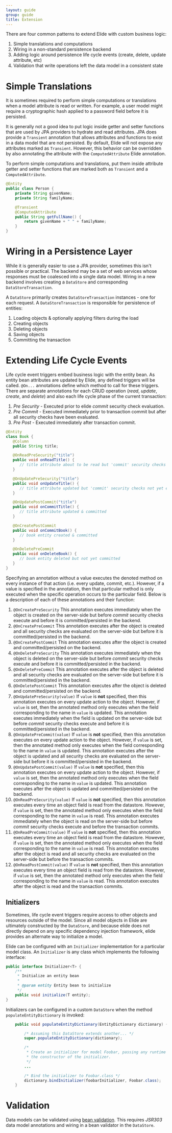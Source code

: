 ```yaml
---
layout: guide
group: guide
title: Extension
---
```

There are four common patterns to extend Elide with custom business logic:

1. Simple translations and computations
1. Wiring in a non-standard persistence backend
1. Adding logic around persistence life cycle events (create, delete, update attribute, etc)
1. Validation that write operations left the data model in a consistent state

# Simple Translations
It is sometimes required to perform simple computations or translations when a model attribute is read or written.
For example, a user model might require a cryptographic hash applied to a password field before it is persisted.

It is generally not a good idea to put logic inside getter and setter functions that are used by JPA providers to
hydrate and read attributes.  JPA does provide a `Transient` annotation that allows attributes and functions to exist
in a data model that are not persisted.  By default, Elide will not expose any attributes marked as `Transient`.
However, this behavior can be overridden by also annotating the attribute with the `ComputedAttribute` Elide annotation.

To perform simple computations and translations, put them inside attribute getter and setter functions that are marked
both as `Transient` and a `ComputedAttribute`.

```java
@Entity
public class Person {
    private String givenName;
    private String familyName;

    @Transient
    @ComputedAttribute
    public String getFullName() {
        return givenName + " " + familyName;
    }
}
```

# Wiring in a Persistence Layer

While it is generally easier to use a JPA provider, sometimes this isn't possible or practical.  The backend may be a set
of web services whose responses must be coalesced into a single data model.  Wiring in a new backend involves creating a `DataStore`
and corresponding `DataStoreTransaction`.

A `DataStore` primarily creates `DataStoreTransaction` instances - one for each request.
A `DataStoreTransaction` is responsible for persistence of entities:

1. Loading objects & optionally applying filters during the load
1. Creating objects
1. Deleting objects
1. Saving objects
1. Committing the transaction

# Extending Life Cycle Events

Life cycle event triggers embed business logic with the entity bean. As entity bean attributes are updated by Elide, any defined triggers will be called.  `@On...` annotations define which method to call for these triggers.
There are separate annotations for each CRUD operation (_read_, _update_, _create_, and _delete_) and also each life cycle phase of the current transaction:

1. *Pre Security* - Executed prior to elide _commit_ security check evaluation.
1. *Pre Commit* - Executed immediately prior to transaction commit but after all security checks have been evaluated.
1. *Pre Post* - Executed immediately after transaction commit.

```java
@Entity
class Book {
   @Column
   public String title;

   @OnReadPreSecurity("title")
   public void onReadTitle() {
      // title attribute about to be read but 'commit' security checks not yet executed.
   }

   @OnUpdatePreSecurity("title")
   public void onUpdateTitle() {
      // title attribute updated but 'commit' security checks not yet executed.
   }

   @OnUpdatePostCommit("title")
   public void onCommitTitle() {
      // title attribute updated & committed
   }

   @OnCreatePostCommit
   public void onCommitBook() {
      // book entity created & committed
   }

   @OnDeletePreCommit
   public void onDeleteBook() {
      // book entity deleted but not yet committed
   }
}
```

Specifying an annotation without a value executes the denoted method on every instance of that action (i.e. every update, commit, etc.). However, if a value is specified in the annotation, then that particular method is only executed when the specific operation occurs to the particular field. Below is a description of each of these annotations and their function:

1. `@OnCreatePreSecurity` This annotation executes immediately when the object is created on the server-side but before _commit_ security checks execute and before it is committed/persisted in the backend.
1. `@OnCreatePreCommit` This annotation executes after the object is created and all security checks are evaluated on the server-side but before it is committed/persisted in the backend.
1. `@OnCreatePostCommit` This annotation executes after the object is created and committed/persisted on the backend.
1. `@OnDeletePreSecurity` This annotation executes immediately when the object is deleted on the server-side but before _commit_ security checks execute and before it is committed/persisted in the backend.
1. `@OnDeletePreCommit` This annotation executes after the object is deleted and all security checks are evaluated on the server-side but before it is committed/persisted in the backend.
1. `@OnDeletePostCommit` This annotation executes after the object is deleted and committed/persisted on the backend.
1. `@OnUpdatePreSecurity(value)` If `value` is **not** specified, then this annotation executes on every update action to the object. However, if `value` is set, then the annotated method only executes when the field corresponding to the name in `value` is updated.  This annotation executes immediately when the field is updated on the server-side but before _commit_ security checks execute and before it is committed/persisted in the backend.
1. `@OnUpdatePreCommit(value)` If `value` is **not** specified, then this annotation executes on every update action to the object. However, if `value` is set, then the annotated method only executes when the field corresponding to the name in `value` is updated. This annotation executes after the object is updated and all security checks are evaluated on the server-side but before it is committed/persisted in the backend.
1. `@OnUpdatePostCommit(value)` If `value` is **not** specified, then this annotation executes on every update action to the object. However, if `value` is set, then the annotated method only executes when the field corresponding to the name in `value` is updated.  This annotation executes after the object is updated and committed/persisted on the backend.
1. `@OnReadPreSecurity(value)` If `value` is **not** specified, then this annotation executes every time an object field is read from the datastore. However, if `value` is set, then the annotated method only executes when the field corresponding to the name in `value` is read.  This annotation executes immediately when the object is read on the server-side but before _commit_ security checks execute and before the transaction commits.
1. `@OnReadPreCommit(value)` If `value` is **not** specified, then this annotation executes every time an object field is read from the datastore. However, if `value` is set, then the annotated method only executes when the field corresponding to the name in `value` is read.  This annotation executes after the object is read and all security checks are evaluated on the server-side but before the transaction commits.
1. `@OnReadPostCommit(value)` If `value` is **not** specified, then this annotation executes every time an object field is read from the datastore. However, if `value` is set, then the annotated method only executes when the field corresponding to the name in `value` is read.  This annotation executes after the object is read and the transaction commits.

## Initializers

Sometimes, life cycle event triggers require access to other objects and resources outside of the model.  Since all model objects in Elide are ultimately constructed by the `DataStore`, and because elide does not directly depend on any specific dependency injection framework, elide provides an alternate way to initialize a model.

Elide can be configured with an `Initializer` implementation for a particular model class.  An `Initializer` is any class which implements the following interface:

```java
public interface Initializer<T> {
    /**
     * Initialize an entity bean
     *
     * @param entity Entity bean to initialize
     */
    public void initialize(T entity);
}
```

Initializers can be configured in a custom `DataStore` when the method `populateEntityDictionary` is invoked:

```java
    public void populateEntityDictionary(EntityDictionary dictionary) {

        /* Assuming this DataStore extends another... */
        super.populateEntityDictionary(dictionary);

        /*
         * Create an initializer for model Foobar, passing any runtime configuration to
         * the constructor of the initializer.
         */
        ...

        /* Bind the initializer to Foobar.class */
        dictionary.bindInitializer(foobarInitializer, Foobar.class);
    }
```

# Validation

Data models can be validated using [bean validation](http://beanvalidation.org/1.0/spec/).  This requires
*JSR303* data model annotations and wiring in a bean validator in the `DataStore`.

